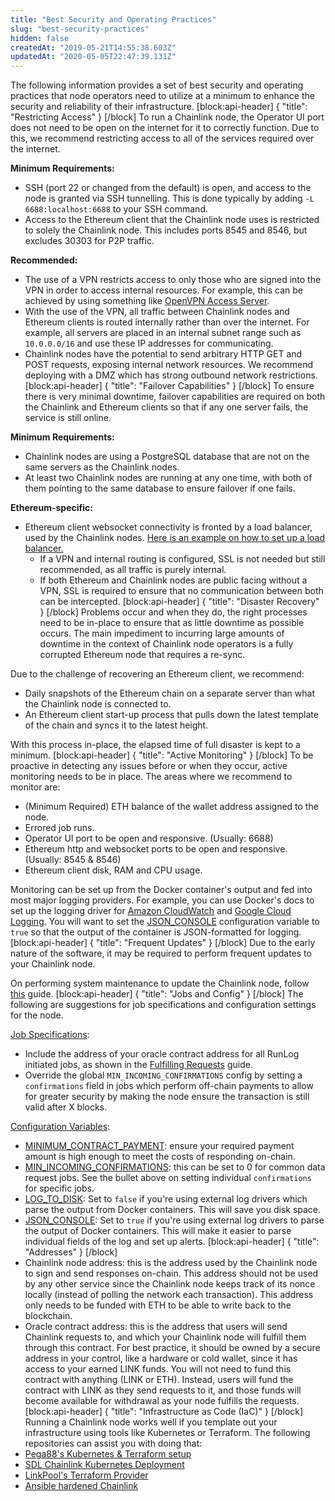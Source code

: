 ```yaml
---
title: "Best Security and Operating Practices"
slug: "best-security-practices"
hidden: false
createdAt: "2019-05-21T14:55:38.603Z"
updatedAt: "2020-05-05T22:47:39.131Z"
---
```

The following information provides a set of best security and operating practices that node operators need to utilize at a minimum to enhance the security and reliability of their infrastructure.
[block:api-header]
{
  "title": "Restricting Access"
}
[/block]
To run a Chainlink node, the Operator UI port does not need to be open on the internet for it to correctly function. Due to this, we recommend restricting access to all of the services required over the internet.

**Minimum Requirements:**
- SSH (port 22 or changed from the default) is open, and access to the node is granted via SSH tunnelling. This is done typically by adding `-L 6688:localhost:6688` to your SSH command.
- Access to the Ethereum client that the Chainlink node uses is restricted to solely the Chainlink node. This includes ports 8545 and 8546, but excludes 30303 for P2P traffic.
 
**Recommended:**
- The use of a VPN restricts access to only those who are signed into the VPN in order to access internal resources. For example, this can be achieved by using something like <a target="_blank" href="https://openvpn.net/vpn-server/">OpenVPN Access Server</a>.
- With the use of the VPN, all traffic between Chainlink nodes and Ethereum clients is routed internally rather than over the internet. For example, all servers are placed in an internal subnet range such as `10.0.0.0/16` and use these IP addresses for communicating.
- Chainlink nodes have the potential to send arbitrary HTTP GET and POST requests, exposing internal network resources. We recommend deploying with a DMZ which has strong outbound network restrictions.
[block:api-header]
{
  "title": "Failover Capabilities"
}
[/block]
To ensure there is very minimal downtime, failover capabilities are required on both the Chainlink and Ethereum clients so that if any one server fails, the service is still online.

**Minimum Requirements:**
- Chainlink nodes are using a PostgreSQL database that are not on the same servers as the Chainlink nodes.
- At least two Chainlink nodes are running at any one time, with both of them pointing to the same database to ensure failover if one fails. 

**Ethereum-specific:**
- Ethereum client websocket connectivity is fronted by a load balancer, used by the Chainlink nodes. <a href="https://docs.aws.amazon.com/elasticloadbalancing/latest/application/tutorial-target-ecs-containers.html" target="_blank">Here is an example on how to set up a load balancer.</a>
    - If a VPN and internal routing is configured, SSL is not needed but still recommended, as all traffic is purely internal.
    - If both Ethereum and Chainlink nodes are public facing without a VPN, SSL is required to ensure that no communication between both can be intercepted.
[block:api-header]
{
  "title": "Disaster Recovery"
}
[/block]
Problems occur and when they do, the right processes need to be in-place to ensure that as little downtime as possible occurs. The main impediment to incurring large amounts of downtime in the context of Chainlink node operators is a fully corrupted Ethereum node that requires a re-sync.

Due to the challenge of recovering an Ethereum client, we recommend:
- Daily snapshots of the Ethereum chain on a separate server than what the Chainlink node is connected to.
- An Ethereum client start-up process that pulls down the latest template of the chain and syncs it to the latest height.

With this process in-place, the elapsed time of full disaster is kept to a minimum.
[block:api-header]
{
  "title": "Active Monitoring"
}
[/block]
To be proactive in detecting any issues before or when they occur, active monitoring needs to be in place. The areas where we recommend to monitor are:
- (Minimum Required) ETH balance of the wallet address assigned to the node.
- Errored job runs.
- Operator UI port to be open and responsive. (Usually: 6688)
- Ethereum http and websocket ports to be open and responsive. (Usually: 8545 & 8546)
- Ethereum client disk, RAM and CPU usage.

Monitoring can be set up from the Docker container's output and fed into most major logging providers. For example, you can use Docker's docs to set up the logging driver for <a href="https://docs.docker.com/config/containers/logging/awslogs/" target="_blank">Amazon CloudWatch</a> and <a href="https://docs.docker.com/config/containers/logging/gcplogs/" target="_blank">Google Cloud Logging</a>. You will want to set the [
JSON_CONSOLE](doc:configuration-variables#section-json_console) configuration variable to `true` so that the output of the container is JSON-formatted for logging.
[block:api-header]
{
  "title": "Frequent Updates"
}
[/block]
Due to the early nature of the software, it may be required to perform frequent updates to your Chainlink node. 

On performing system maintenance to update the Chainlink node, follow [this](https://docs.chain.link/docs/performing-system-maintenance#section-failover-node-example) guide.
[block:api-header]
{
  "title": "Jobs and Config"
}
[/block]
The following are suggestions for job specifications and configuration settings for the node.

[Job Specifications](doc:job-specifications):
- Include the address of your oracle contract address for all RunLog initiated jobs, as shown in the [Fulfilling Requests](doc:fulfilling-requests#section-add-jobs-to-the-node) guide.
- Override the global `MIN_INCOMING_CONFIRMATIONS` config by setting a `confirmations` field in jobs which perform off-chain payments to allow for greater security by making the node ensure the transaction is still valid after X blocks.

[Configuration Variables](doc:configuration-variables):
- [MINIMUM_CONTRACT_PAYMENT](doc:configuration-variables#section-minimum-contract-payment): ensure your required payment amount is high enough to meet the costs of responding on-chain.
- [MIN_INCOMING_CONFIRMATIONS](doc:configuration-variables#section-min-incoming-confirmations): this can be set to 0 for common data request jobs. See the bullet above on setting individual `confirmations` for specific jobs.
- [LOG_TO_DISK](doc:configuration-variables#section-log-to-disk): Set to `false` if you're using external log drivers which parse the output from Docker containers. This will save you disk space.
- [JSON_CONSOLE](doc:configuration-variables#section-json-console): Set to `true` if you're using external log drivers to parse the output of Docker containers. This will make it easier to parse individual fields of the log and set up alerts.
[block:api-header]
{
  "title": "Addresses"
}
[/block]
- Chainlink node address: this is the address used by the Chainlink node to sign and send responses on-chain. This address should not be used by any other service since the Chainlink node keeps track of its nonce locally (instead of polling the network each transaction). This address only needs to be funded with ETH to be able to write back to the blockchain.
- Oracle contract address: this is the address that users will send Chainlink requests to, and which your Chainlink node will fulfill them through this contract. For best practice, it should be owned by a secure address in your control, like a hardware or cold wallet, since it has access to your earned LINK funds. You will not need to fund this contract with anything (LINK or ETH). Instead, users will fund the contract with LINK as they send requests to it, and those funds will become available for withdrawal as your node fulfills the requests.
[block:api-header]
{
  "title": "Infrastructure as Code (IaC)"
}
[/block]
Running a Chainlink node works well if you template out your infrastructure using tools like Kubernetes or Terraform. The following repositories can assist you with doing that:
- <a href="https://github.com/Pega88/chainlink-gcp" target="_blank">Pega88's Kubernetes & Terraform setup</a>
- <a href="https://github.com/securedatalinks/ChainlinkKubernetes" target="_blank">SDL Chainlink Kubernetes Deployment</a>
- <a href="https://github.com/linkpoolio/terraform-provider-chainlink" target="_blank">LinkPool's Terraform Provider</a>
- <a href="https://github.com/WilsonBillkia/bane" target="_blank">Ansible hardened Chainlink</a>
